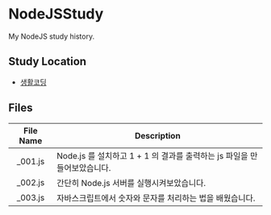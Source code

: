 # NodeJSStudy

My NodeJS study history.

## Study Location

* [생활코딩](https://opentutorials.org/course/3332)

## Files
|File Name|Description|
|:---:|---|
|_001.js|Node.js 를 설치하고 1 + 1 의 결과를 출력하는 js 파일을 만들어보았습니다.|
|_002.js|간단히 Node.js 서버를 실행시켜보았습니다.|
|_003.js|자바스크립트에서 숫자와 문자를 처리하는 법을 배웠습니다.|